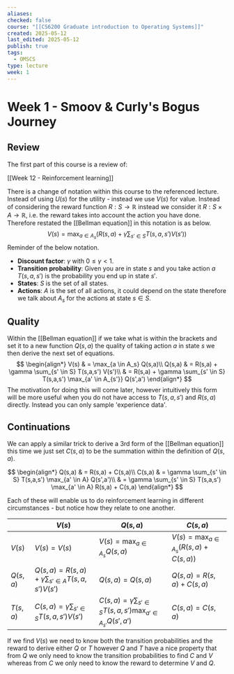 ```yaml
---
aliases: 
checked: false
course: "[[CS6200 Graduate introduction to Operating Systems]]"
created: 2025-05-12
last_edited: 2025-05-12
publish: true
tags:
  - OMSCS
type: lecture
week: 1
---
```

# Week 1 - Smoov & Curly's Bogus Journey

## Review

The first part of this course is a review of:

[[Week 12 - Reinforcement learning]]

There is a change of notation within this course to the referenced lecture. Instead of using $U(s)$ for the utility - instead we use $V(s)$ for value. Instead of considering the reward function $R: S \rightarrow \mathbb{R}$ instead we consider it $R: S \times A \rightarrow \mathbb{R}$, i.e. the reward takes into account the action you have done. Therefore restated the [[Bellman equation]] in this notation is as below.
$$
V(s) = \max_{a \in A_s} \left ( R(s,a) + \gamma \sum_{s' \in S} T(s,a,s') V(s') \right )
$$
Reminder of the below notation.

- **Discount factor**: $\gamma$ with $0 \leq \gamma < 1$.
- **Transition probability**: Given you are in state $s$ and you take action $a$ $T(s,a,s')$ is the probability you end up in state $s'$.
- **States**: $S$ is the set of all states.
- **Actions**: $A$ is the set of all actions, it could depend on the state therefore we talk about $A_s$ for the actions at state $s \in S$.

## Quality

Within the [[Bellman equation]] if we take what is within the brackets and set it to a new function $Q(s,a)$ the quality of taking action $a$ in state $s$ we then derive the next set of equations.
$$
\begin{align*}
V(s) & = \max_{a \in A_s} Q(s,a)\\
Q(s,a) & = R(s,a) + \gamma \sum_{s' \in S} T(s,a,s') V(s')\\
& = R(s,a) + \gamma \sum_{s' \in S} T(s,a,s') \max_{a' \in A_{s'}} Q(s',a')
\end{align*}
$$
The motivation for doing this will come later, however intuitively this form will be more useful when you do not have access to $T(s,a,s')$ and $R(s,a)$ directly. Instead you can only sample 'experience data'.

## Continuations

We can apply a similar trick to derive a 3rd form of the [[Bellman equation]] this time we just set $C(s,a)$ to be the summation within the definition of $Q(s,a)$.

$$
\begin{align*}
Q(s,a) & = R(s,a) + C(s,a)\\
C(s,a) & = \gamma \sum_{s' \in S} T(s,a,s') \max_{a' \in A} Q(s',a')\\
& = \gamma \sum_{s' \in S} T(s,a,s') \max_{a' \in A} R(s,a) + C(s,a)
\end{align*}
$$

Each of these will enable us to do reinforcement learning in different circumstances - but notice how they relate to one another. 

|          | $V(s)$                                                     | $Q(s, a)$                                                                  | $C(s,a)$                                                 |
| -------- | ---------------------------------------------------------- | -------------------------------------------------------------------------- | -------------------------------------------------------- |
| $V(s)$   | $V(s) = V(s)$                                              | $V(s) = \max_{a \in A_s} Q(s,a)$                                           | $V(s) = \max_{a \in A_s} \left(R(s,a) + C(s,a) \right )$ |
| $Q(s,a)$ | $Q(s,a) = R(s,a) + \gamma \sum_{s' \in A} T(s,a,s') V(s')$ | $Q(s,a) = Q(s,a)$                                                          | $Q(s,a) = R(s,a) + C(s,a)$                               |
| $T(s,a)$ | $C(s,a) = \gamma \sum_{s' \in S} T(s,a,s')V(s')$           | $C(s,a) = \gamma \sum_{s' \in S} T(s,a,s') \max_{a' \in A_{s'}} Q(s', a')$ | $C(s,a) = C(s,a)$                                        |

If we find $V(s)$ we need to know both the transition probabilities and the reward to derive either $Q$ or $T$ however $Q$ and $T$ have a nice property that from $Q$ we only need to know the transition probabilities to find $C$ and $V$ whereas from $C$ we only need to know the reward to determine $V$ and $Q$. 
